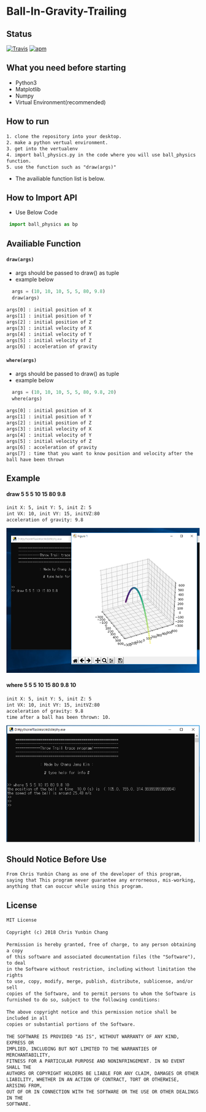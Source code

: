 # Ball-In-Gravity-Trailing

## Status

[![Travis](https://img.shields.io/jenkins/s/https/jenkins.qa.ubuntu.com/view/Precise/view/All%20Precise/job/precise-desktop-amd64_default.svg)]() [![apm](https://img.shields.io/apm/l/vim-mode.svg)]()


## What you need before starting

  * Python3
  * Matplotlib
  * Numpy
  * Virtual Environment(recommended)
  
  
## How to run

    1. clone the repository into your desktop.
	2. make a python vertual environment.
	3. get into the vertualenv
	4. import ball_physics.py in the code where you will use ball_physics function.
	5. use the function such as "draw(args)"
  
  * The availiable function list is below.
  
  
## How to Import API
  * Use Below Code
   ```python
    import ball_physics as bp
   ```
   
## Availiable Function

  #### `draw(args)`
  
  * args should be passed to draw() as tuple
  * example below
  
  ```python
    args = (10, 10, 10, 5, 5, 80, 9.8)
    draw(args)
  ```
    
	args[0] : initial position of X
	args[1] : initial position of Y
	args[2] : initial position of Z
	args[3] : initial velocity of X
	args[4] : initial velocity of Y
	args[5] : initial velocity of Z
	args[6] : acceleration of gravity
  
  
  #### `where(args)`
  
  * args should be passed to draw() as tuple
  * example below
  
  ```python
    args = (10, 10, 10, 5, 5, 80, 9.8, 20)
    where(args)
  ```
  
	args[0] : initial position of X
	args[1] : initial position of Y
	args[2] : initial position of Z
	args[3] : initial velocity of X
	args[4] : initial velocity of Y
	args[5] : initial velocity of Z
	args[6] : acceleration of gravity
	args[7] : time that you want to know position and velocity after the ball have been thrown
	
## Example

  #### draw 5 5 5 10 15 80 9.8
  
  	init X: 5, init Y: 5, init Z: 5
	int VX: 10, init VY: 15, initVZ:80
	acceleration of gravity: 9.8
	
  ![example/draw](https://github.com/Yunbin-Chang/Ball-In-Gravity-Trailing/blob/master/example/draw.PNG)
  
  #### where 5 5 5 10 15 80 9.8 10
  
  	init X: 5, init Y: 5, init Z: 5
	int VX: 10, init VY: 15, initVZ:80
	acceleration of gravity: 9.8
  	time after a ball has been thrown: 10.
	
  ![example/where](https://github.com/Yunbin-Chang/Ball-In-Gravity-Trailing/blob/master/example/where.PNG)

## Should Notice Before Use

	From Chris Yunbin Chang as one of the developer of this program, saying that This program never guarantee any errorneous, mis-working, anything that can ouccur while using this program.

## License

   	MIT License

	Copyright (c) 2018 Chris Yunbin Chang

	Permission is hereby granted, free of charge, to any person obtaining a copy
	of this software and associated documentation files (the "Software"), to deal
	in the Software without restriction, including without limitation the rights
	to use, copy, modify, merge, publish, distribute, sublicense, and/or sell
	copies of the Software, and to permit persons to whom the Software is
	furnished to do so, subject to the following conditions:

	The above copyright notice and this permission notice shall be included in all
	copies or substantial portions of the Software.

	THE SOFTWARE IS PROVIDED "AS IS", WITHOUT WARRANTY OF ANY KIND, EXPRESS OR
	IMPLIED, INCLUDING BUT NOT LIMITED TO THE WARRANTIES OF MERCHANTABILITY,
	FITNESS FOR A PARTICULAR PURPOSE AND NONINFRINGEMENT. IN NO EVENT SHALL THE
	AUTHORS OR COPYRIGHT HOLDERS BE LIABLE FOR ANY CLAIM, DAMAGES OR OTHER
	LIABILITY, WHETHER IN AN ACTION OF CONTRACT, TORT OR OTHERWISE, ARISING FROM,
	OUT OF OR IN CONNECTION WITH THE SOFTWARE OR THE USE OR OTHER DEALINGS IN THE
	SOFTWARE.

